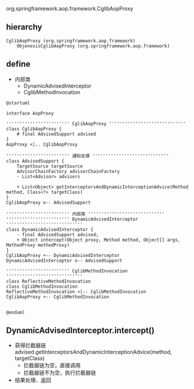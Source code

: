 org.springframework.aop.framework.CglibAopProxy

## hierarchy
```
CglibAopProxy (org.springframework.aop.framework)
    ObjenesisCglibAopProxy (org.springframework.aop.framework)
```

## define
* 内部类
  * DynamicAdvisedInterceptor
  * CglibMethodInvocation


```plantuml
@startuml

interface AopProxy

'''''''''''''''''''''''' CglibAopProxy '''''''''''''''''''''''''''''
class CglibAopProxy {
    # final AdvisedSupport advised
}
AopProxy <|.. CglibAopProxy

'''''''''''''''''''''''' 通知支撑 '''''''''''''''''''''''''''''
class AdvisedSupport {
    TargetSource targetSource
    AdvisorChainFactory advisorChainFactory
    - List<Advisor> advisors
    
    + List<Object> getInterceptorsAndDynamicInterceptionAdvice(Method method, Class<?> targetClass)
}
CglibAopProxy o-- AdvisedSupport

'''''''''''''''''''''''' 内部类 '''''''''''''''''''''''''''''
'''''''''''''''''''''''' DynamicAdvisedInterceptor '''''''''''''''''''''''''''''
class DynamicAdvisedInterceptor {
    - final AdvisedSupport advised;
    + Object intercept(Object proxy, Method method, Object[] args, MethodProxy methodProxy)
} 
CglibAopProxy +-- DynamicAdvisedInterceptor
DynamicAdvisedInterceptor o-- AdvisedSupport

'''''''''''''''''''''''' CglibMethodInvocation '''''''''''''''''''''''''''''
class ReflectiveMethodInvocation
class CglibMethodInvocation 
ReflectiveMethodInvocation <|-- CglibMethodInvocation
CglibAopProxy +-- CglibMethodInvocation


@enduml
```

## DynamicAdvisedInterceptor.intercept()
* 获得拦截器链 advised.getInterceptorsAndDynamicInterceptionAdvice(method, targetClass)
    - 拦截器链为空，直接调用
    - 拦截器链不为空，执行拦截器链
* 结果处理、返回